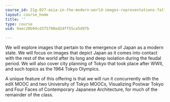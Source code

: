 ```yaml
---
course_id: 21g-027-asia-in-the-modern-world-images-representations-fall-2016
layout: course_home
title: ''
type: course
uid: 9aec20b94cd375790ed2dff55ce5d97b

---
```

We will explore images that pertain to the emergence of Japan as a modern state. We will focus on images that depict Japan as it comes into contact with the rest of the world after its long and deep isolation during the feudal period. We will also cover city planning of Tokyo that took place after WWII, and such topics as the 1964 Tokyo Olympics.

A unique feature of this offering is that we will run it concurrently with the edX MOOC and two University of Tokyo MOOCs, Visualizing Postwar Tokyo and Four Faces of Contemporary Japanese Architecture, for much of the remainder of the class.
